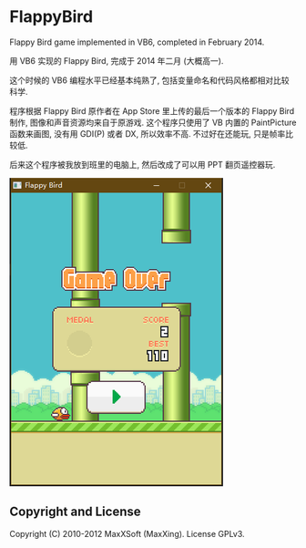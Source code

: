 # FlappyBird

Flappy Bird game implemented in VB6, completed in February 2014.

用 VB6 实现的 Flappy Bird, 完成于 2014 年二月 (大概高一).

这个时候的 VB6 编程水平已经基本纯熟了, 包括变量命名和代码风格都相对比较科学.

程序根据 Flappy Bird 原作者在 App Store 里上传的最后一个版本的 Flappy Bird 制作, 图像和声音资源均来自于原游戏. 这个程序只使用了 VB 内置的 PaintPicture 函数来画图, 没有用 GDI(P) 或者 DX, 所以效率不高. 不过好在还能玩, 只是帧率比较低.

后来这个程序被我放到班里的电脑上, 然后改成了可以用 PPT 翻页遥控器玩.

![FlappyBird](screenshot.png)

## Copyright and License

Copyright (C) 2010-2012 MaxXSoft (MaxXing). License GPLv3.
